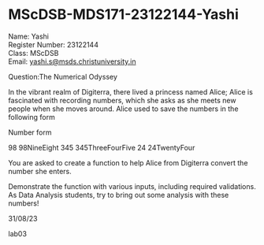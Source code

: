 # MScDSB-MDS171-23122144-Yashi

Name: Yashi  
Register Number: 23122144  
Class: MScDSB  
Email: yashi.s@msds.christuniversity.in  

Question:The Numerical Odyssey

In the vibrant realm of Digiterra, there lived a princess named Alice; Alice is fascinated with recording numbers, which she asks as she meets new people when she moves around. Alice used to save the numbers in the following form

Number       form

98         98NineEight
345        345ThreeFourFive
24         24TwentyFour

You are asked to create a function to help Alice from Digiterra convert the number she enters. 

Demonstrate the function with various inputs, including required validations. As Data Analysis students, try to bring out some analysis with these numbers!


31/08/23

lab03
